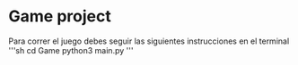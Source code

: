 # Game project
Para correr el juego debes seguir las siguientes instrucciones en el terminal
'''sh
cd Game
python3 main.py
'''

